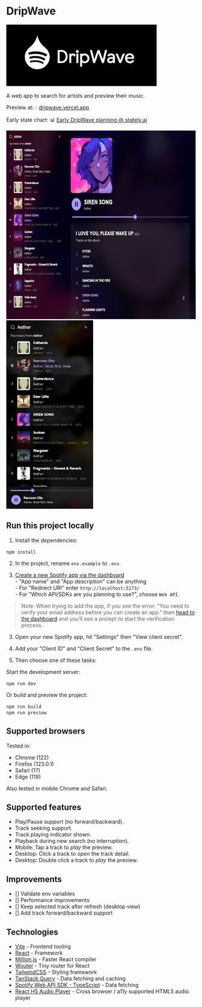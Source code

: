 # DripWave

<p><a href="https://dripwave.vercel.app/" target="_blank"><img src="./.github/preview-logo.png" width="400" alt="DripWave Logo" /></a></p>

A web app to search for artists and preview their music.

Preview at: 💧 [dripwave.vercel.app](https://dripwave.vercel.app/)

Early state chart: 📊 [Early DripWave planning @ stately.ai](https://stately.ai/registry/editor/71914a7e-b08d-4032-809f-e9e0acb1892e?mode=Design&machineId=1efcb27a-d19b-42b2-a2ad-b464c6903b08)

<p>
    <a href="https://dripwave.vercel.app/" target="_blank"><img src="./.github/preview-large.png" alt="Desktop" height="500" /></a>
    <span></span>
    <a href="https://dripwave.vercel.app/" target="_blank"><img src="./.github/preview-small.png" alt="Mobile" height="500" /></a>
</p>

## Run this project locally

1. Install the dependencies:

```shell
npm install
```

2. In the project, rename `env.example` to `.env`.

3. [Create a new Spotify app via the dashboard](https://developer.spotify.com/dashboard/create)<br/>- "App name" and "App description" can be anything<br/>- For "Redirect URI" enter `http://localhost:5173/`<br/>- For "Which API/SDKs are you planning to use?", choose `Web API`.

> Note: When trying to add the app, if you see the error: "You need to verify your email address before you can create an app." then [head to the dashboard](https://developer.spotify.com/dashboard) and you’ll see a prompt to start the verification process.

3. Open your new Spotify app, hit "Settings" then "View client secret".

4. Add your "Client ID" and "Client Secret" to the `.env` file.

5. Then choose one of these tasks:

Start the development server:

```shell
npm run dev
```

Or build and preview the project:

```shell
npm run build
npm run preview
```

## Supported browsers

Tested in:

- Chrome (122)
- Firefox (123.0.1)
- Safari (17)
- Edge (119)

Also tested in mobile Chrome and Safari.

## Supported features

- Play/Pause support (no forward/backward).
- Track seeking support.
- Track playing indicator shown.
- Playback during new search (no interruption).
- Mobile: Tap a track to _play_ the preview.
- Desktop: Click a track to _open_ the track detail.
- Desktop: Double click a track to _play_ the preview.

## Improvements

- [] Validate env variables
- [] Performance improvements
- [] Keep selected track after refresh (desktop view)
- [] Add track forward/backward support

## Technologies

- [Vite](https://vitejs.dev/) - Frontend tooling
- [React](https://reactjs.org/) - Framework
- [Million.js](https://million.dev/) - Faster React compiler
- [Wouter](https://github.com/molefrog/wouter) - Tiny router for React
- [TailwindCSS](https://tailwindcss.com/) - Styling framework
- [TanStack Query](https://tanstack.com/query/v5/) - Data fetching and caching
- [Spotify Web API SDK - TypeScript](https://github.com/spotify/spotify-web-api-ts-sdk) - Data fetching
- [React H5 Audio Player](https://github.com/lhz516/react-h5-audio-player) - Cross browser / a11y supported HTML5 audio player

